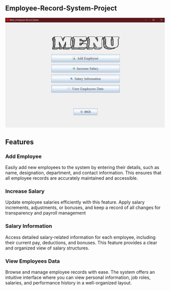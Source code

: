 ## **Employee-Record-System-Project**

![image Alt](https://github.com/ShoaibSikder/Employee-Record-System/blob/main/Employee-Record-System-master/EmployeeRecordSystem/src/images/Screenshot%202024-12-31%20234856.png)

## **Features**

### **Add Employee**
Easily add new employees to the system by entering their details, such as name, designation, department, and contact information. This ensures that all employee records are accurately maintained and accessible.

### **Increase Salary**
Update employee salaries efficiently with this feature. Apply salary increments, adjustments, or bonuses, and keep a record of all changes for transparency and payroll management

### **Salary Information**
Access detailed salary-related information for each employee, including their current pay, deductions, and bonuses. This feature provides a clear and organized view of salary structures.

### **View Employees Data**
Browse and manage employee records with ease. The system offers an intuitive interface where you can view personal information, job roles, salaries, and performance history in a well-organized layout.
